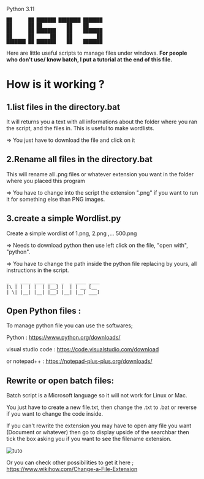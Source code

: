 Python 3.11
```
██      ██ ███████ ████████ ███████ 
██      ██ ██         ██    ██      
██      ██ ███████    ██    ███████ 
██      ██      ██    ██         ██ 
███████ ██ ███████    ██    ███████ 
```

Here are little useful scripts to manage files under windows.
**For people who don't use/ know batch, I put a tutorial at the end of this file.**

# How is it working ?

## 1.list files in the directory.bat

It will returns you a text with all informations about the folder where you ran the script, and the files in.
This is useful to make wordlists.

=> You just have to download the file and click on it

## 2.Rename all files in the directory.bat

This will rename all .png files or whatever extension you want in the folder where you placed this program

=> You have to change into the script the extension ".png" if you want to run it for something else than PNG images.

## 3.create a simple Wordlist.py 

Create a simple wordlist of 1.png, 2.png ,... 500.png

=> Needs to download python then use left click on the file, "open with", "python".

=> You have to change the path inside the python file replacing by yours, all instructions in the script.


```
_  _ ____ ____ ___  _  _ ____ ____ 
|\ | |  | |  | |__] |  | | __ [__  
| \| |__| |__| |__] |__| |__] ___] 
 ``` 
 

## Open Python files :
To manage python file you can use the softwares; 

Python : https://www.python.org/downloads/

visual studio code : https://code.visualstudio.com/download 

or notepad++ : https://notepad-plus-plus.org/downloads/

## Rewrite or open batch files:

Batch script is a Microsoft language so it will not work for Linux or Mac.

You just have to create a new file.txt, then change the .txt to .bat or reverse if you want to change the code inside.

If you can't rewrite the extension you may have to open any file you want (Document or whatever) then go to display upside of the searchbar then tick the box asking you if you want to see the filename extension.

![tuto](https://user-images.githubusercontent.com/92639080/199935818-8d4f9bcf-5eb0-4a0d-9cd5-1eeb11182880.png)

Or you can check other possibilities to get it here ; https://www.wikihow.com/Change-a-File-Extension


